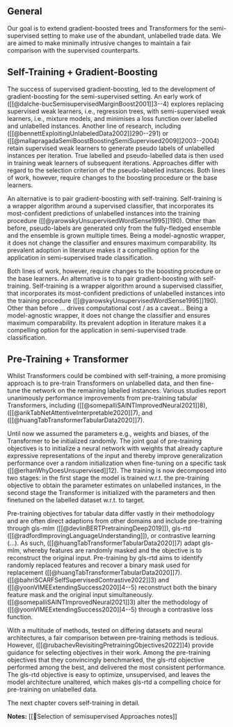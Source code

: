 ## General
Our goal is to extend gradient-boosted trees and Transformers for the semi-supervised setting to make use of the abundant, unlabelled trade data. We are aimed to make minimally intrusive changes to maintain a fair comparison with the supervised counterparts.

## Self-Training + Gradient-Boosting

The success of supervised gradient-boosting, led to the development of gradient-boosting for the semi-supervised setting. An early work of ([[@dalche-bucSemisupervisedMarginBoost2001]]3--4) explores replacing supervised weak learners, i.e., regression trees, with semi-supervised weak learners, i.e., mixture models, and minimises a loss function over labelled and unlabelled instances. Another line of research, including ([[@bennettExploitingUnlabeledData2002]]290--291) or ([[@mallapragadaSemiBoostBoostingSemiSupervised2009]]2003--2004) retain supervised weak learners to generate pseudo labels of unlabelled instances per iteration. True labelled and pseudo-labelled data is then used in training weak learners of subsequent iterations. Approaches differ with regard to the selection criterion of the pseudo-labelled instances. Both lines of work, however, require changes to the boosting procedure or the base learners. 

An alternative is to pair gradient-boosting with self-training. Self-training is a wrapper algorithm around a supervised classifier, that incorporates its most-confident predictions of unlabelled instances into the training procedure ([[@yarowskyUnsupervisedWordSense1995]]190). Other than before, pseudo-labels are generated only from the fully-fledged ensemble and the ensemble is grown multiple times. Being a model-agnostic wrapper, it does not change the classifier and ensures maximum comparability. Its prevalent adoption in literature makes it a compelling option for the application in semi-supervised trade classification.

Both lines of work, however, require changes to the boosting procedure or the base learners. An alternative is to to pair gradient-boosting with self-training. Self-training is a wrapper algorithm around a supervised classifier, that incorporates its most-confident predictions of unlabelled instances into the training procedure ([[@yarowskyUnsupervisedWordSense1995]]190). Other than before ... drives computational cost / as a caveat... Being a model-agnostic wrapper, it does not change the classifier and ensures maximum comparability. Its prevalent adoption in literature makes it a compelling option for the application in semi-supervised trade classification.

## Pre-Training + Transformer
Whilst Transformers could be combined with self-training, a more promising approach is to pre-train Transformers on unlabelled data, and then fine-tune the network on the remaining labelled instances. Various studies report unanimously performance improvements from pre-training tabular Transformers, including ([[@somepalliSAINTImprovedNeural2021]]8), ([[@arikTabNetAttentiveInterpretable2020]]7), and ([[@huangTabTransformerTabularData2020]]7). 

Until now we assumed the parameters e.g., weights and biases, of the Transformer to be initialized randomly. The joint goal of pre-training objectives is to initialize a neural network with weights that already capture expressive representations of the input and thereby improve generalization performance over a random initialization when fine-tuning on a specific task ([[@erhanWhyDoesUnsupervised]]12). The training is now decomposed into two stages: in the first stage the model is trained w.r.t. the pre-training objective to obtain the parameter estimates on unlabelled instances, in the second stage the Transformer is initialized with the parameters and then finetuned on the labelled dataset w.r.t. to target.

Pre-training objectives for tabular data differ vastly in their methodology and are often direct adaptions from other domains and include pre-training through gls-mlm ([[@devlinBERTPretrainingDeep2019]]), gls-rtd ([[@radfordImprovingLanguageUnderstanding]]), or contrastive learning (...). As such, ([[@huangTabTransformerTabularData2020]]7) adapt gls-mlm, whereby features are randomly masked and the objective is to reconstruct the original input. Pre-training by gls-rtd aims to identify randomly replaced features and recover a binary mask used for replacement ([[@huangTabTransformerTabularData2020]]7). ([[@bahriSCARFSelfSupervisedContrastive2022]]3) and ([[@yoonVIMEExtendingSuccess2020]]4--5) reconstruct both the binary feature mask and the original input simultaneously. ([[@somepalliSAINTImprovedNeural2021]]3) alter the methodology of ([[@yoonVIMEExtendingSuccess2020]]4--5) through a contrastive loss function. 

With a multitude of methods, tested on differing datasets and neural architectures, a fair comparison between pre-training methods is tedious.  However, ([[@rubachevRevisitingPretrainingObjectives2022]]4) provide guidance for selecting objectives in their work. Among the pre-training objectives that they convincingly benchmarked, the gls-rtd objective performed among the best, and delivered the most consistent performance. The gls-rtd objective is easy to optimize, unsupervised, and leaves the model architecture unaltered, which makes gls-rtd a compelling choice for pre-training on unlabelled data.

The next chapter covers self-training in detail.

**Notes:**
[[🍪Selection of semisupervised Approaches notes]]
